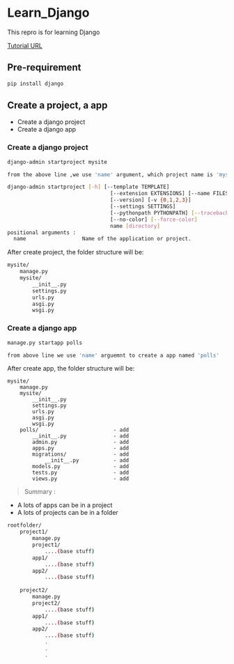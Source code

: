 # Learn_Django
This repro is for learning Django

[Tutorial URL](https://docs.djangoproject.com/en/3.1/intro/tutorial01/)

## Pre-requirement

```bash
pip install django
```


## Create a project, a app 

- Create a django project
- Create a django app

### Create a django project

``` bash
django-admin startproject mysite
```

```bash
from the above line ,we use 'name' argument, which project name is 'mysite' :

django-admin startproject [-h] [--template TEMPLATE]
                                 [--extension EXTENSIONS] [--name FILES]
                                 [--version] [-v {0,1,2,3}]
                                 [--settings SETTINGS]
                                 [--pythonpath PYTHONPATH] [--traceback]
                                 [--no-color] [--force-color]
                                 name [directory]
positional arguments :
  name                  Name of the application or project.

```

After create project, the folder structure will be:


```bash
mysite/
    manage.py
    mysite/
        __init__.py
        settings.py
        urls.py
        asgi.py
        wsgi.py
```

### Create a django app

```bash
manage.py startapp polls
```
```bash
from above line we use 'name' arguemnt to create a app named 'polls'
```

After create app, the folder structure will be:

```
mysite/
    manage.py
    mysite/
        __init__.py
        settings.py
        urls.py
        asgi.py
        wsgi.py
    polls/                        - add
        __init__.py               - add
        admin.py                  - add
        apps.py                   - add
        migrations/               - add
            __init__.py           - add
        models.py                 - add
        tests.py                  - add
        views.py                  - add
```

> Summary :
- A lots of apps can be in a project
- A lots of projects can be in a folder

```bash
rootfolder/
    project1/
        manage.py
        project1/
            ....(base stuff)
        app1/
            ....(base stuff)
        app2/
            ....(base stuff)
    
    project2/
        manage.py
        project2/
            ....(base stuff)
        app1/
            ....(base stuff)
        app2/
            ....(base stuff)
            .
            .
            .
```

